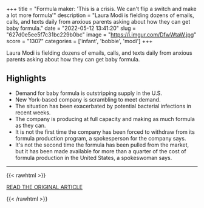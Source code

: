 +++
title = "Formula maker: 'This is a crisis. We can't flip a switch and make a lot more formula'"
description = "Laura Modi is fielding dozens of emails, calls, and texts daily from anxious parents asking about how they can get baby formula."
date = "2022-05-12 13:41:20"
slug = "627d0e5ee5f7c31bc229b0bc"
image = "https://i.imgur.com/DfwWtaW.jpg"
score = "1307"
categories = ['infant', 'bobbie', 'modi']
+++

Laura Modi is fielding dozens of emails, calls, and texts daily from anxious parents asking about how they can get baby formula.

## Highlights

- Demand for baby formula is outstripping supply in the U.S.
- New York-based company is scrambling to meet demand.
- The situation has been exacerbated by potential bacterial infections in recent weeks.
- The company is producing at full capacity and making as much formula as they can.
- It is not the first time the company has been forced to withdraw from its formula production program, a spokesperson for the company says.
- It's not the second time the formula has been pulled from the market, but it has been made available for more than a quarter of the cost of formula production in the United States, a spokeswoman says.

---

{{< rawhtml >}}
  <p class="article-category">
    <a target="_blank" href="https://www.cnn.com/2022/05/10/business/baby-formula-production-bobbie/index.html">READ THE ORIGINAL ARTICLE</a>
  </p>
{{< /rawhtml >}}
